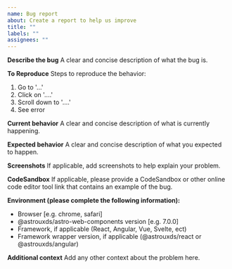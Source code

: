 ```yaml
---
name: Bug report
about: Create a report to help us improve
title: ""
labels: ""
assignees: ""
---
```


**Describe the bug**
A clear and concise description of what the bug is.

**To Reproduce**
Steps to reproduce the behavior:

1. Go to '...'
2. Click on '....'
3. Scroll down to '....'
4. See error

**Current behavior**
A clear and concise description of what is currently happening.

**Expected behavior**
A clear and concise description of what you expected to happen.

**Screenshots**
If applicable, add screenshots to help explain your problem.

**CodeSandbox**
If applicable, please provide a CodeSandbox or other online code editor tool link that contains an example of the bug.

**Environment (please complete the following information):**

- Browser [e.g. chrome, safari]
- @astrouxds/astro-web-components version [e.g. 7.0.0]
- Framework, if applicable (React, Angular, Vue, Svelte, ect)
- Framework wrapper version, if applicable (@astrouxds/react or @astrouxds/angular)

**Additional context**
Add any other context about the problem here.
